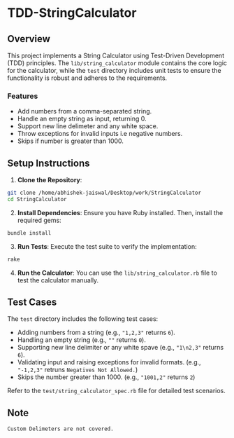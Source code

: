 # TDD-StringCalculator
## Overview

This project implements a String Calculator using Test-Driven Development (TDD) principles. The `lib/string_calculator` module contains the core logic for the calculator, while the `test` directory includes unit tests to ensure the functionality is robust and adheres to the requirements.

### Features
- Add numbers from a comma-separated string.
- Handle an empty string as input, returning 0.
- Support new line delimeter and any white space.
- Throw exceptions for invalid inputs i.e negative numbers.
- Skips if number is greater than 1000.

## Setup Instructions

1. **Clone the Repository**:
  ```bash
  git clone /home/abhishek-jaiswal/Desktop/work/StringCalculator
  cd StringCalculator
  ```

2. **Install Dependencies**:
  Ensure you have Ruby installed. Then, install the required gems:
  ```bash
  bundle install
  ```

3. **Run Tests**:
  Execute the test suite to verify the implementation:
  ```bash
  rake
  ```

4. **Run the Calculator**:
  You can use the `lib/string_calculator.rb` file to test the calculator manually.

## Test Cases

The `test` directory includes the following test cases:
- Adding numbers from a string (e.g., `"1,2,3"` returns `6`).
- Handling an empty string (e.g., `""` returns `0`).
- Supporting new line delimiter or any white spave (e.g., `"1\n2,3"` returns `6`).
- Validating input and raising exceptions for invalid formats. (e.g., `"-1,2,3"` retruns `Negatives Not Allowed.`)
- Skips the number greater than 1000. (e.g., `"1001,2"` returns `2`)


Refer to the `test/string_calculator_spec.rb` file for detailed test scenarios.

## Note
`Custom Delimeters are not covered.`